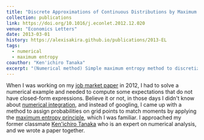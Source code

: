 ```yaml
---
title: "Discrete Approximations of Continuous Distributions by Maximum Entropy"
collection: publications
link: https://doi.org/10.1016/j.econlet.2012.12.020
venue: "Economics Letters"
date: 2013-03-01
history: https://alexisakira.github.io/publications/2013-EL
tags:
  - numerical
  - maximum entropy
coauthor: "Ken'ichiro Tanaka"
excerpt: "(Numerical method) Simple maximum entropy method to discretize probability distributions."
---
```


When I was working on my [job market paper](https://dx.doi.org/10.2139/ssrn.2336582) in 2012, I had to solve a numerical example and needed to compute some expectations that do not have closed-form expressions. Believe it or not, in those days I didn't know about [numerical integration](https://en.wikipedia.org/wiki/Numerical_integration), and instead of googling, I came up with a method to assign probabilities on grid points to match moments by applying the [maximum entropy principle](https://en.wikipedia.org/wiki/Principle_of_maximum_entropy), which I was familiar. I approached my former classmate [Ken'ichiro Tanaka](https://kentanakadpp.github.io/) who is an expert on numerical analysis, and we wrote a paper together.